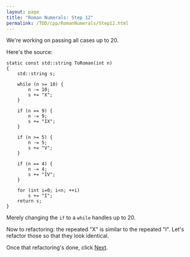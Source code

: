 ```yaml
---
layout: page
title: "Roman Numerals: Step 12"
permalink: /TDD/cpp/RomanNumerals/Step12.html
---
```


We're working on passing all cases up to 20. 

Here's the source:
```
static const std::string ToRoman(int n)
{
    std::string s;

    while (n >= 10) {
        n -= 10;
        s += "X";
    }

    if (n == 9) {
        n -= 9;
        s += "IX";
    }

    if (n >= 5) {
        n -= 5;
        s += "V";
    }

    if (n == 4) {
        n -= 4;
        s += "IV";
    }

    for (int i=0; i<n; ++i)
        s += "I";
    return s;
}
```

Merely changing the ```if``` to a ```while``` handles up to 20. 

Now to refactoring:  the repeated "X" is similar to the repeated "I". Let's refactor those so that they look identical. 

Once that refactoring's done, click [Next](Step13.html).
